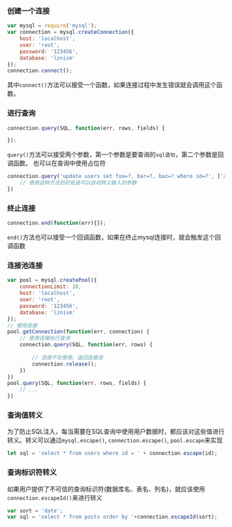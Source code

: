 ### 创建一个连接

```js
var mysql = require('mysql');
var connection = mysql.createConnection({
    host: 'localhost',
    user: 'root',
    password: '123456',
    database: 'lznism'
});
connection.connect();
```

其中`connect()`方法可以接受一个函数，如果连接过程中发生错误就会调用这个函数。

### 进行查询

```js
connection.query(SQL, function(err, rows, fields) {

});
```

`query()`方法可以接受两个参数，第一个参数是要查询的`sql语句`，第二个参数是回调函数。
也可以在查询中使用占位符

```js
connection.query('update users set foo=?, bar=?, baz=? where id=?', ['a', 'b', 'c', userId], function(){
    // 使用这种方法的好处是可以自动转义输入的参数
})
```

### 终止连接

```js
connection.end(function(err){});
```

`end()`方法也可以接受一个回调函数，如果在终止mysql连接时，就会触发这个回调函数

### 连接池连接

```js
var pool = mysql.createPool({
    connectionLimit: 10,
    host: 'localhost',
    user: 'root',
    password: '123456',
    database: 'lznism'
});
// 使用连接
pool.getConnection(function(err, connection) {
    // 使用连接执行查询
    connection.query(SQL, function(err, rows) {
        
        // 连接不在使用，返回连接池
        connection.release();
    })
})
pool.query(SQL, function(err, rows, fields) {
    // ...
})
```

### 查询值转义
为了防止SQL注入，每当需要在SQL查询中使用用户数据时，都应该对这些值进行转义。转义可以通过`mysql.escape()`, `connection.escape()`, `pool.escape`来实现

```js
let sql = 'select * from users where id = ' + connection.escape(id);
```

### 查询标识符转义
如果用户提供了不可信的查询标识符(数据库名、表名、列名)，就应该使用`connection.escapeId()`来进行转义

```js
var sort = 'date';
var sql = 'select * from posts order by '+connection.escapeId(sort);
```






















